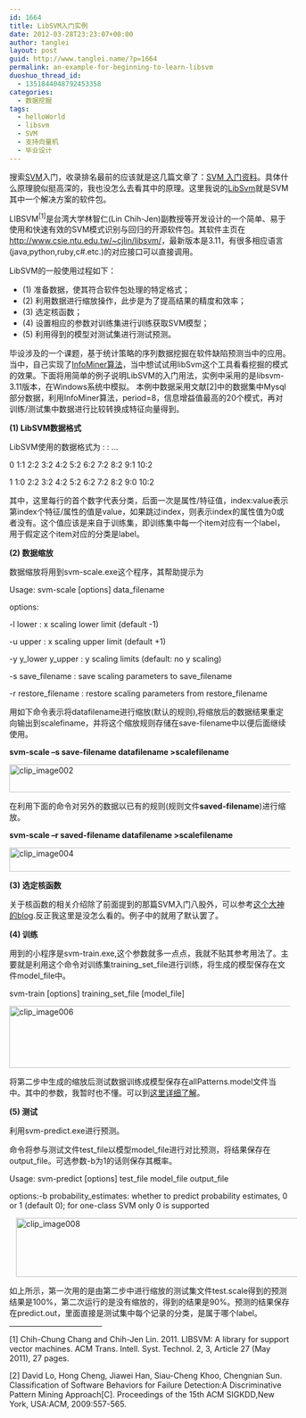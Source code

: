 ```yaml
---
id: 1664
title: LibSVM入门实例
date: 2012-03-28T23:23:07+00:00
author: tanglei
layout: post
guid: http://www.tanglei.name/?p=1664
permalink: an-example-for-beginning-to-learn-libsvm
duoshuo_thread_id:
  - 1351844048792453358
categories:
  - 数据挖掘
tags:
  - helloWorld
  - libsvm
  - SVM
  - 支持向量机
  - 毕业设计
---
```

搜索<a href="http://zh.wikipedia.org/wiki/SVM" target="_blank">SVM</a>入门，收录排名最前的应该就是这几篇文章了：<a href="http://www.blogjava.net/zhenandaci/archive/2009/02/13/254519.html" target="_blank">SVM 入门资料</a>。具体什么原理貌似挺高深的，我也没怎么去看其中的原理。这里我说的<a href="http://www.csie.ntu.edu.tw/~cjlin/libsvm/" target="_blank">LibSvm</a>就是SVM其中一个解决方案的软件包。

LIBSVM<sup><a name="_ftnref1_5888" href="#_ftn1_5888"></a>[1]</sup>是台湾大学林智仁(Lin Chih-Jen)副教授等开发设计的一个简单、易于使用和快速有效的SVM模式识别与回归的开源软件包。其软件主页在<http://www.csie.ntu.edu.tw/~cjlin/libsvm/>，最新版本是3.11，有很多相应语言(java,python,ruby,c#.etc.)的对应接口可以直接调用。

LibSVM的一般使用过程如下：

  * (1) 准备数据，使其符合软件包处理的特定格式；
  * (2) 利用数据进行缩放操作，此步是为了提高结果的精度和效率；
  * (3) 选定核函数；
  * (4) 设置相应的参数对训练集进行训练获取SVM模型；
  * (5) 利用得到的模型对测试集进行测试预测。

毕设涉及的一个课题，基于统计策略的序列数据挖掘在软件缺陷预测当中的应用。当中，自己实现了<a href="http://www.cse.ust.hk/~leichen/courses/comp630p/collection/reference-2-7.pdf" target="_blank">InfoMiner算法</a>，当中想试试用libSvm这个工具看看挖掘的模式的效果。下面将用简单的例子说明LibSVM的入门用法，实例中采用的是libsvm-3.11版本，在Windows系统中模拟。 本例中数据采用文献<a name="_ftnref1_4927" href="#_ftn1_4927"></a>[2]中的数据集中Mysql部分数据，利用InfoMiner算法，period=8，信息增益值最高的20个模式，再对训练/测试集中数据进行比较转换成特征向量得到。

**(1) LibSVM数据格式**

LibSVM使用的数据格式为<label> <index1>:<value1> <index2>:<value2> …

0 1:1 2:2 3:2 4:2 5:2 6:2 7:2 8:2 9:1 10:2

1 1:0 2:2 3:2 4:2 5:2 6:2 7:2 8:2 9:0 10:2

其中，这里每行的首个数字代表分类，后面一次是属性/特征值，index:value表示第index个特征/属性的值是value，如果跳过index，则表示index的属性值为0或者没有。这个值应该是来自于训练集，即训练集中每一个item对应有一个label，用于假定这个item对应的分类是label。

**(2) 数据缩放**

数据缩放将用到svm-scale.exe这个程序，其帮助提示为

Usage: svm-scale [options] data_filename

options:

-l lower : x scaling lower limit (default -1)

-u upper : x scaling upper limit (default +1)

-y y\_lower y\_upper : y scaling limits (default: no y scaling)

-s save\_filename : save scaling parameters to save\_filename

-r restore\_filename : restore scaling parameters from restore\_filename

用如下命令表示将datafilename进行缩放(默认的规则),将缩放后的数据结果重定向输出到scalefiname，并将这个缩放规则存储在save-filename中以便后面继续使用。

**svm-scale –s save-filename datafilename >scalefilename**

[<img style="display: inline; border: 0px;" title="clip_image002" src="http://www.tanglei.name/wp-content/uploads/2012/03/clip_image002_thumb3.jpg" alt="clip_image002" width="580" height="50" border="0" />](http://www.tanglei.name/wp-content/uploads/2012/03/clip_image0024.jpg)

在利用下面的命令对另外的数据以已有的规则(规则文件**saved-filename**)进行缩放。

**svm-scale –r saved-filename datafilename >scalefilename**

[<img style="display: inline; margin-left: 0px; margin-right: 0px; border: 0px;" title="clip_image004" src="http://www.tanglei.name/wp-content/uploads/2012/03/clip_image004_thumb1.jpg" alt="clip_image004" width="579" height="43" border="0" hspace="12" />](http://www.tanglei.name/wp-content/uploads/2012/03/clip_image0041.jpg)

**(3) 选定核函数**

关于核函数的相关介绍除了前面提到的那篇SVM入门八股外，可以参考[这个大神的blog](http://blog.pluskid.org/?p=685).反正我这里是没怎么看的。例子中的就用了默认罢了。

**(4) 训练**

用到的小程序是svm-train.exe,这个参数就多一点点，我就不贴其参考用法了。主要就是利用这个命令对训练集training\_set\_file进行训练，将生成的模型保存在文件model_file中。

svm-train [options] training\_set\_file [model_file]

[<img style="display: inline; border: 0px;" title="clip_image006" src="http://www.tanglei.name/wp-content/uploads/2012/03/clip_image006_thumb1.jpg" alt="clip_image006" width="580" height="111" border="0" data-pinit="registered" />](http://www.tanglei.name/wp-content/uploads/2012/03/clip_image0061.jpg)
  
将第二步中生成的缩放后测试数据训练成模型保存在allPatterns.model文件当中。其中的参数，我暂时也不懂。可以到[这里详细了解](http://www.csie.ntu.edu.tw/~cjlin/libsvm/faq.html#f401)。

**(5) 测试**

利用svm-predict.exe进行预测。

命令将参与测试文件test\_file以模型model\_file进行对比预测，将结果保存在output_file。可选参数-b为1的话则保存其概率。

Usage: svm-predict [options] test\_file model\_file output_file

options:-b probability_estimates: whether to predict probability estimates, 0 or 1 (default 0); for one-class SVM only 0 is supported

[<img style="display: inline; border: 0px;" title="clip_image008" src="http://www.tanglei.name/wp-content/uploads/2012/03/clip_image008_thumb1.jpg" alt="clip_image008" width="580" height="106" border="0" hspace="12" data-pinit="registered" />](http://www.tanglei.name/wp-content/uploads/2012/03/clip_image0081.jpg)

如上所示，第一次用的是由第二步中进行缩放的测试集文件test.scale得到的预测结果是100%，第二次运行的是没有缩放的，得到的结果是90%。预测的结果保存在predict.out，里面直接是测试集中每个记录的分类，是属于哪个label。

<hr align="left" size="1" width="33%" />

<a name="_ftn1_5888" href="#_ftnref1_5888"></a>[1] Chih-Chung Chang and Chih-Jen Lin. 2011. LIBSVM: A library for support vector machines. ACM Trans. Intell. Syst. Technol. 2, 3, Article 27 (May 2011), 27 pages.

<a name="_ftn1_4927" href="#_ftnref1_4927"></a>[2] David Lo, Hong Cheng, Jiawei Han, Siau-Cheng Khoo, Chengnian Sun. Classification of Software Behaviors for Failure Detection:A Discriminative Pattern Mining Approach[C]. Proceedings of the 15th ACM SIGKDD,New York, USA:ACM, 2009:557-565.
